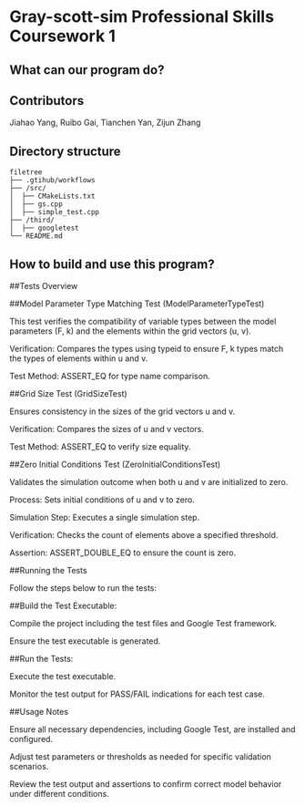 # Gray-scott-sim Professional Skills Coursework 1

## What can our program do?

## Contributors
Jiahao Yang, Ruibo Gai, Tianchen Yan, Zijun Zhang
## Directory structure

```
filetree
├── .gtihub/workflows
├── /src/
│  ├── CMakeLists.txt
│  ├── gs.cpp
│  ├── simple_test.cpp
├── /third/
│  ├── googletest
└── README.md
```

## How to build and use this program?

##Tests Overview

##Model Parameter Type Matching Test (ModelParameterTypeTest)

This test verifies the compatibility of variable types between the model parameters (F, k) and the elements within the grid vectors (u, v).

Verification: Compares the types using typeid to ensure F, k types match the types of elements within u and v.

Test Method: ASSERT_EQ for type name comparison.


##Grid Size Test (GridSizeTest)

Ensures consistency in the sizes of the grid vectors u and v.

Verification: Compares the sizes of u and v vectors.

Test Method: ASSERT_EQ to verify size equality.


##Zero Initial Conditions Test (ZeroInitialConditionsTest)

Validates the simulation outcome when both u and v are initialized to zero.

Process: Sets initial conditions of u and v to zero.

Simulation Step: Executes a single simulation step.

Verification: Checks the count of elements above a specified threshold.

Assertion: ASSERT_DOUBLE_EQ to ensure the count is zero.


##Running the Tests

Follow the steps below to run the tests:

##Build the Test Executable:

Compile the project including the test files and Google Test framework.

Ensure the test executable is generated.

##Run the Tests:

Execute the test executable.

Monitor the test output for PASS/FAIL indications for each test case.


##Usage Notes

Ensure all necessary dependencies, including Google Test, are installed and configured.

Adjust test parameters or thresholds as needed for specific validation scenarios.

Review the test output and assertions to confirm correct model behavior under different conditions.

